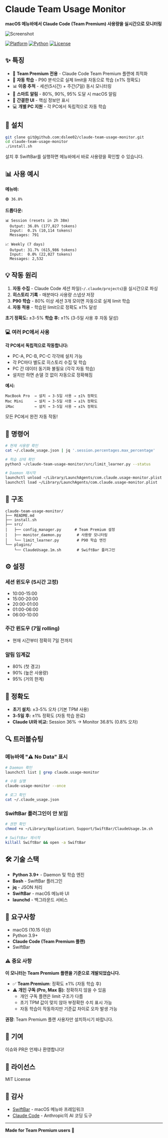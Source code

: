 # Claude Team Usage Monitor

**macOS 메뉴바에서 Claude Code (Team Premium) 사용량을 실시간으로 모니터링**

![Screenshot](screenshot.png)

[![Platform](https://img.shields.io/badge/platform-macOS-lightgrey)](https://www.apple.com/macos)
[![Python](https://img.shields.io/badge/python-3.9%2B-blue)](https://www.python.org)
[![License](https://img.shields.io/badge/license-MIT-green)](LICENSE)

## ✨ 특징

- 🎯 **Team Premium 전용** - Claude Code Team Premium 플랜에 최적화
- 🤖 **자동 학습** - P90 분석으로 실제 limit을 자동으로 학습 (±1% 정확도)
- 📊 **이중 추적** - 세션(5시간) + 주간(7일) 동시 모니터링
- 🔔 **스마트 알림** - 80%, 90%, 95% 도달 시 macOS 알림
- 🎨 **간결한 UI** - 핵심 정보만 표시
- 💻 **개별 PC 지원** - 각 PC에서 독립적으로 자동 학습

## 🚀 설치

```bash
git clone git@github.com:dslee02/claude-team-usage-monitor.git
cd claude-team-usage-monitor
./install.sh
```

설치 후 SwiftBar를 실행하면 메뉴바에서 바로 사용량을 확인할 수 있습니다.

## 📊 사용 예시

**메뉴바:**
```
🟢 36.8%
```

**드롭다운:**
```
📊 Session (resets in 2h 38m)
  Output: 36.8% (177,827 tokens)
  Input:  0.1% (10,114 tokens)
  Messages: 791

📈 Weekly (7 days)
  Output: 31.7% (615,986 tokens)
  Input:  0.0% (22,027 tokens)
  Messages: 2,532
```

## 💡 작동 원리

1. **자동 수집** - Claude Code 세션 파일(`~/.claude/projects`)을 실시간으로 파싱
2. **히스토리 기록** - 매분마다 사용량 스냅샷 저장
3. **P90 학습** - 80% 이상 세션 3개 모이면 자동으로 실제 limit 학습
4. **자동 적용** - 학습된 limit으로 정확도 ±1% 달성

**초기 정확도:** ±3-5%
**학습 후:** ±1% (3-5일 사용 후 자동 달성)

### 💻 여러 PC에서 사용

**각 PC에서 독립적으로 작동합니다:**

- PC-A, PC-B, PC-C 각각에 설치 가능
- 각 PC마다 별도로 히스토리 수집 및 학습
- PC 간 데이터 동기화 불필요 (각각 자동 학습)
- 설치만 하면 손댈 것 없이 자동으로 정확해짐

**예시:**
```
MacBook Pro  → 설치 → 3-5일 사용 → ±1% 정확도
Mac Mini     → 설치 → 3-5일 사용 → ±1% 정확도
iMac         → 설치 → 3-5일 사용 → ±1% 정확도
```

모든 PC에서 완전 자동 작동!

## 🔧 명령어

```bash
# 현재 사용량 확인
cat ~/.claude_usage.json | jq '.session.percentages.max_percentage'

# 학습 상태 확인
python3 ~/claude-team-usage-monitor/src/limit_learner.py --status

# Daemon 재시작
launchctl unload ~/Library/LaunchAgents/com.claude.usage-monitor.plist
launchctl load ~/Library/LaunchAgents/com.claude.usage-monitor.plist
```

## 📁 구조

```
claude-team-usage-monitor/
├── README.md
├── install.sh
├── src/
│   ├── config_manager.py      # Team Premium 설정
│   ├── monitor_daemon.py       # 사용량 모니터링
│   └── limit_learner.py        # P90 학습 엔진
└── plugins/
    └── ClaudeUsage.1m.sh       # SwiftBar 플러그인
```

## ⚙️ 설정

### 세션 윈도우 (5시간 고정)
- 10:00-15:00
- 15:00-20:00
- 20:00-01:00
- 01:00-06:00
- 06:00-10:00

### 주간 윈도우 (7일 rolling)
- 현재 시간부터 정확히 7일 전까지

### 알림 임계값
- 80% (첫 경고)
- 90% (높은 사용량)
- 95% (거의 한계)

## 🎯 정확도

- **초기 설치:** ±3-5% 오차 (기본 TPM 사용)
- **3-5일 후:** ±1% 정확도 (자동 학습 완료)
- **Claude UI와 비교:** Session 36% → Monitor 36.8% (0.8% 오차)

## 🔍 트러블슈팅

### 메뉴바에 "⚠️ No Data" 표시

```bash
# Daemon 확인
launchctl list | grep claude.usage-monitor

# 수동 실행
claude-usage-monitor --once

# 로그 확인
cat ~/.claude_usage.json
```

### SwiftBar 플러그인이 안 보임

```bash
# 권한 확인
chmod +x ~/Library/Application\ Support/SwiftBar/ClaudeUsage.1m.sh

# SwiftBar 재시작
killall SwiftBar && open -a SwiftBar
```

## 🛠️ 기술 스택

- **Python 3.9+** - Daemon 및 학습 엔진
- **Bash** - SwiftBar 플러그인
- **jq** - JSON 처리
- **SwiftBar** - macOS 메뉴바 UI
- **launchd** - 백그라운드 서비스

## 📝 요구사항

- macOS (10.15 이상)
- Python 3.9+
- **Claude Code (Team Premium 플랜)**
- SwiftBar

### ⚠️ 중요 사항

**이 모니터는 Team Premium 플랜을 기준으로 개발되었습니다.**

- ✅ **Team Premium**: 정확도 ±1% (자동 학습 후)
- ⚠️ **개인 구독 (Pro, Max 등)**: 정확하지 않을 수 있음
  - 개인 구독 플랜은 limit 구조가 다름
  - 초기 TPM 값이 맞지 않아 부정확한 수치 표시 가능
  - 자동 학습이 작동하지만 기준값 차이로 오차 발생 가능

**권장**: Team Premium 플랜 사용자만 설치하시기 바랍니다.

## 🤝 기여

이슈와 PR은 언제나 환영합니다!

## 📄 라이선스

MIT License

## 🙏 감사

- [SwiftBar](https://github.com/swiftbar/SwiftBar) - macOS 메뉴바 프레임워크
- [Claude Code](https://claude.ai/code) - Anthropic의 AI 코딩 도구

---

**Made for Team Premium users** 🚀
